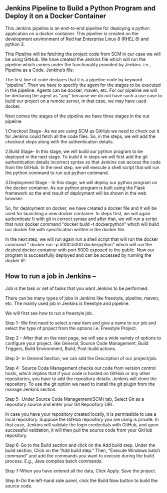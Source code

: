 
## Jenkins Pipeline to Build a Python Program and Deploy it on a Docker Container ##

This Jenkins pipeline is an end-to-end pipeline for deploying a python application on a docker container. This pipeline is created on the development environment of Red hat Enterprise Linux 8 (RHEL 8) and python 3.

This Pipeline will be fetching the project code from SCM in our case we will be using GitHub.
We have created the Jenkins file which will run the pipeline which comes under the functionality provided by Jenkins .i.e., Pipeline as a Code.
Jenkins’s file:

The first line of code declares that it is a pipeline code by keyword "pipeline". Then we have to specify the agent for the stages to be executed in the pipeline. Agents can be docker, maven, etc. For our pipeline we will be declaring the agent as "any" because we do not have such a use case to build our project on a remote server, in that case, we may have used docker.

Next comes the stages of the pipeline we have three stages in the out pipeline

1.Checkout Stage- As we are using SCM as GitHub we need to check out it for Jenkins could fetch all the code files. So, in the steps, we will add the checkout steps along with the authentication details.

2.Build Stage-  In this stage, we will build our python program to be deployed in the next stage. To build it in steps we will first add the git authentication details incorrect syntax so that Jenkins can access the code from the GitHub.
In the next step, we will execute a shell script that will run the python command to run out python command. 

3.Deployment Stage -  In this stage, we will deploy our python program on the docker container. As our python program is built using the Flask framework so the end result of deployment will be shown in the web browser.

So, for deployment on docker, we have created a docker file and it will be used for launching a new docker container.
In steps first, we will again authenticate It with git in correct syntax and after that, we will run a script that runs docker command "docker build -t dockerpython” which will build our docker file with specification written in the docker file.

In the next step, we will run again run a shell script that will run the docker command " docker run -p 5000:5000 dockerpython” which will run the desired docker container with port 5000 exposed to the public. Now our program is successfully deployed and can be accessed by running the docker IP.

## How to run a job in Jenkins  –
Job is the task or set of tasks that you want Jenkins to be performed.

There can be many types of jobs in Jenkins like freestyle, pipeline, maven, etc.
The mainly used job in Jenkins is freestyle and pipeline.

We will first see how to run a freestyle job.

Step 1- We first need to select a new item and give a name to our job and select the type of project from the options i.e. Freestyle Project.

Step 2 – After that on the next page, we will see a wide variety of options to configure your project. like General,  Source Code Management, Build Triggers, Build Environment, Build, Post-build actions.

Step 3- In General Section, we can add the Description of our project/job.

Step 4- Source Code Management checks out code from version control hosts, which implies that if your code is hosted on GitHub or any other repositories, you have to add the repository details. Jenkins will clone the repository. To use the git option we need to install the git plugin from the manage Jenkins section.

Step 5- Under Source Code Management(SCM) tab,
Select Git as a repository source and enter your Git Repository URL.

In case you have your repository created locally, it is permissible to use a local repository.
Suppose the GitHub repository you are using is private. In that case, Jenkins will validate the login credentials with GitHub, and upon successful validation, it will then pull the source code from your GitHub repository.

Step 6-Go to the Build section and click on the Add build step.
Under the build section,
Click on the “Add build step.”
Then, “Execute Windows batch command” and add the commands you want to execute during the build process. E.g., Java compiles batch commands.

Step 7-When you have entered all the data,
Click Apply.
Save the project.

Step 8-On the left-hand side panel, click the Build Now button to build the source code.



